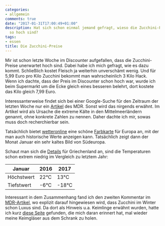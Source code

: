 ```yaml
---
categories:
- allgemein
comments: true
date: "2017-01-31T17:00:49+01:00"
description: Hat sich schon einmal jemand gefragt, wieso die Zucchini-Preise gerade
  so hoch sind?
tags:
- essen
title: Die Zucchini-Preise
---
```


Mir ist schon letzte Woche im Discounter aufgefallen, dass die Zucchini-Preise unerwartet hoch sind. Dabei habe ich mich gefragt, wie es dazu kommt. Schließlich kostet Fleisch ja weiterhin unverschämt wenig. Und für 5,99 Euro pro Kilo Zucchini bekommt man wahrscheinlich 3 Kilo Hack. Wenn ich dachte, dass der Preis im Discounter schon hoch war, wurde ich beim Supermarkt um die Ecke gleich eines besseren belehrt, dort kostete das Kilo gleich 7,99 Euro.

Interessanterweise findet sich bei einer Google-Suche für den Zeitraum der letzten Woche nur ein [Artikel](http://www.mdr.de/nachrichten/vermischtes/teure-gemuese-preise-nach-frost-in-suedeuropa-100.html) des MDR. Sonst wird das nirgends erwähnt. Im Artikel wird als Ursache die extreme Kälte in den Mittelmeerländern genannt, ohne konkrete Zahlen zu nennen. Daher dachte ich mir, sowas muss doch recherchierbar sein.

Tatsächlich bietet [wetteronline](http://www.wetteronline.de/) eine schöne [Farbkarte](http://www.wetteronline.de/?month=01&year=2017&pcid=pc_rueckblick_data&gid=euro&pid=p_rueckblick_colormap&sid=ColorMap&metparaid=TXA&iid=euro) für Europa an, mit der man auch historische Werte anzeigen kann. Tatsächlich zeigt dann der Monat Januar ein sehr kaltes Bild von Südeuropa.

Schaut man sich die [Details](http://www.wetteronline.de/wetterdaten/trikala?pcid=pc_rueckblick_data&gid=16645&pid=p_rueckblick_diagram&sid=StationHistory&iid=16648&month=01&year=2017&period=4&metparaid=TXLD) für Griechenland an, sind die Temperaturen schon extrem niedrig im Vergleich zu letztem Jahr:

|Januar|2016|2017|
|---|---|---|
|Höchstwert|22°C | 13°C|
|Tiefstwert|-6°C | -18°C|

Interessant in dem Zusammenhang fand ich den zweiten Kommentar im [MDR-Artikel](http://www.mdr.de/nachrichten/vermischtes/teure-gemuese-preise-nach-frost-in-suedeuropa-100.html), wo explizit darauf hingewiesen wird, dass Zucchini im Winter schon Luxus sind. Da dort als Hinweis u.a. Keimlinge erwähnt wurden, hatte ich kurz [diese Seite](http://vollwert-blog.de/getreidesprossen-ziehen/) gefunden, die mich daran erinnert hat, mal wieder meine Keimgläser aus dem Schrank zu holen.